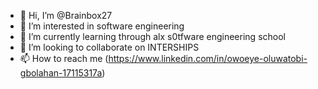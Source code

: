 - 👋 Hi, I’m @Brainbox27
- 👀 I’m interested in software engineering
- 🌱 I’m currently learning through alx s0tfware engineering school
- 💞️ I’m looking to collaborate on INTERSHIPS
- 📫 How to reach me (https://www.linkedin.com/in/owoeye-oluwatobi-gbolahan-17115317a)

<!---
Brainbox27/Brainbox27 is a ✨ special ✨ repository because its `README.md` (this file) appears on your GitHub profile.
You can click the Preview link to take a look at your changes.
--->
